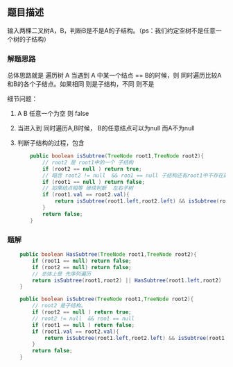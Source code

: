 ## 题目描述

输入两棵二叉树A，B，判断B是不是A的子结构。（ps：我们约定空树不是任意一个树的子结构）

### 解题思路

总体思路就是 遍历树 A  当遇到  A 中某一个结点 ==  B的时候，则  同时遍历比较A和B的各个子结点。如果相同 则是子结构，不同 则不是

细节问题：

1. A B 任意一个为空 则 false 

2. 当进入到  同时遍历A,B时候，   B的任意结点可以为null  而A不为null

   

3. 判断子结构的过程，包含 

   ```java
       public boolean isSubtree(TreeNode root1,TreeNode root2){
           // root2 是 root1中的一个 子结构
           if (root2 == null ) return true;
           // 暗含 root2 != null  && roo1 == null 子结构还有root1中不存在的点
           if (root1 == null ) return false;
           // 如果结点相等 继续判断  左右子树
           if (root1.val == root2.val){
               return isSubtree(root1.left,root2.left) && isSubtree(root1.right,root2.right);
           }
           return false;
       }
   ```

   

### 题解

```java
    public boolean HasSubtree(TreeNode root1,TreeNode root2){
        if (root1 == null) return false;
        if (root2 == null) return false;
        // 总体上是 先序列遍历
        return isSubtree(root1,root2) || HasSubtree(root1.left,root2) || HasSubtree(root1.right,root2);
    }

    public boolean isSubtree(TreeNode root1,TreeNode root2){
        // root2 是子结构。
        if (root2 == null ) return true;
        // root2 != null  && roo1 == null
        if (root1 == null ) return false;
        if (root1.val == root2.val){
            return isSubtree(root1.left,root2.left) && isSubtree(root1.right,root2.right);
        }
        return false;
    }
```

